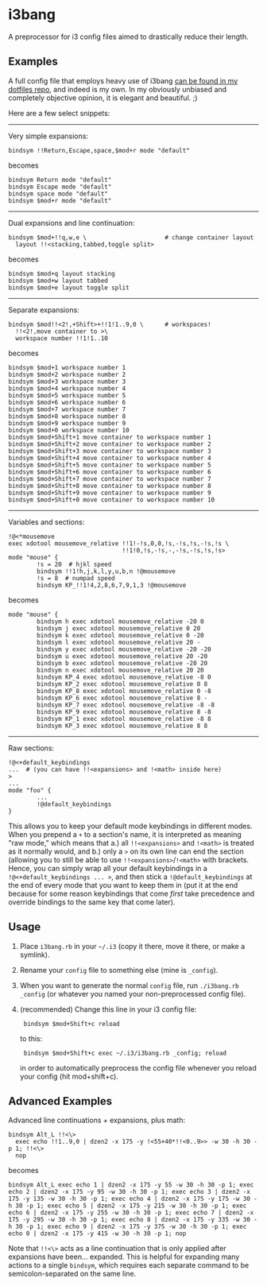 # i3bang

A preprocessor for i3 config files aimed to drastically reduce their length.

## Examples

A full config file that employs heavy use of i3bang [can be found in my dotfiles
repo](https://github.com/KeyboardFire/dotfiles/blob/master/.i3/_config), and
indeed is my own. In my obviously unbiased and completely objective opinion, it
is elegant and beautiful. ;)

Here are a few select snippets:

---

Very simple expansions:

    bindsym !!Return,Escape,space,$mod+r mode "default"

becomes

    bindsym Return mode "default"
    bindsym Escape mode "default"
    bindsym space mode "default"
    bindsym $mod+r mode "default"

---

Dual expansions and line continuation:

    bindsym $mod+!!q,w,e \                      # change container layout
      layout !!<stacking,tabbed,toggle split>

becomes

    bindsym $mod+q layout stacking
    bindsym $mod+w layout tabbed
    bindsym $mod+e layout toggle split

---

Separate expansions:

    bindsym $mod!!<2!,+Shift>+!!1!1..9,0 \      # workspaces!
      !!<2!,move container to >\
      workspace number !!1!1..10

becomes

    bindsym $mod+1 workspace number 1
    bindsym $mod+2 workspace number 2
    bindsym $mod+3 workspace number 3
    bindsym $mod+4 workspace number 4
    bindsym $mod+5 workspace number 5
    bindsym $mod+6 workspace number 6
    bindsym $mod+7 workspace number 7
    bindsym $mod+8 workspace number 8
    bindsym $mod+9 workspace number 9
    bindsym $mod+0 workspace number 10
    bindsym $mod+Shift+1 move container to workspace number 1
    bindsym $mod+Shift+2 move container to workspace number 2
    bindsym $mod+Shift+3 move container to workspace number 3
    bindsym $mod+Shift+4 move container to workspace number 4
    bindsym $mod+Shift+5 move container to workspace number 5
    bindsym $mod+Shift+6 move container to workspace number 6
    bindsym $mod+Shift+7 move container to workspace number 7
    bindsym $mod+Shift+8 move container to workspace number 8
    bindsym $mod+Shift+9 move container to workspace number 9
    bindsym $mod+Shift+0 move container to workspace number 10

---

Variables and sections:

    !@<*mousemove
    exec xdotool mousemove_relative !!1!-!s,0,0,!s,-!s,!s,-!s,!s \
                                    !!1!0,!s,-!s,-,-!s,-!s,!s,!s>
    mode "mouse" {
            !s = 20  # hjkl speed
            bindsym !!1!h,j,k,l,y,u,b,n !@mousemove
            !s = 8  # numpad speed
            bindsym KP_!!1!4,2,8,6,7,9,1,3 !@mousemove

becomes

    mode "mouse" {
            bindsym h exec xdotool mousemove_relative -20 0
            bindsym j exec xdotool mousemove_relative 0 20
            bindsym k exec xdotool mousemove_relative 0 -20
            bindsym l exec xdotool mousemove_relative 20 -
            bindsym y exec xdotool mousemove_relative -20 -20
            bindsym u exec xdotool mousemove_relative 20 -20
            bindsym b exec xdotool mousemove_relative -20 20
            bindsym n exec xdotool mousemove_relative 20 20
            bindsym KP_4 exec xdotool mousemove_relative -8 0
            bindsym KP_2 exec xdotool mousemove_relative 0 8
            bindsym KP_8 exec xdotool mousemove_relative 0 -8
            bindsym KP_6 exec xdotool mousemove_relative 8 -
            bindsym KP_7 exec xdotool mousemove_relative -8 -8
            bindsym KP_9 exec xdotool mousemove_relative 8 -8
            bindsym KP_1 exec xdotool mousemove_relative -8 8
            bindsym KP_3 exec xdotool mousemove_relative 8 8

---

Raw sections:

    !@<+default_keybindings
    ...  # (you can have !!<expansions> and !<math> inside here)
    >
    ...
    mode "foo" {
            ...
            !@default_keybindings
    }

This allows you to keep your default mode keybindings in different modes. When
you prepend a `+` to a section's name, it is interpreted as meaning "raw mode,"
which means that a.) all `!!<expansions>` and `!<math>` is treated as it
normally would, and b.) only a `>` on its own line can end the section
(allowing you to still be able to use `!!<expansions>`/`!<math>` with brackets.
Hence, you can simply wrap all your default keybindings in a
`!@<+default_keybindings ... >`, and then stick a `!@default_keybindings` at
the end of every mode that you want to keep them in (put it at the end because
for some reason keybindings that come *first* take precedence and override
bindings to the same key that come later).

## Usage

1. Place `i3bang.rb` in your `~/.i3` (copy it there, move it there, or make a
   symlink).

2. Rename your `config` file to something else (mine is `_config`).

3. When you want to generate the normal `config` file, run `./i3bang.rb
   _config` (or whatever you named your non-preprocessed config file).

4. (recommended) Change this line in your i3 config file:

        bindsym $mod+Shift+c reload

    to this:

        bindsym $mod+Shift+c exec ~/.i3/i3bang.rb _config; reload

    in order to automatically preprocess the config file whenever you reload
    your config (hit mod+shift+c).

## Advanced Examples

Advanced line continuations + expansions, plus math:

    bindsym Alt_L !!<\>
      exec echo !!1..9,0 | dzen2 -x 175 -y !<55+40*!!<0..9>> -w 30 -h 30 -p 1; !!<\>
      nop

becomes

    bindsym Alt_L exec echo 1 | dzen2 -x 175 -y 55 -w 30 -h 30 -p 1; exec echo 2 | dzen2 -x 175 -y 95 -w 30 -h 30 -p 1; exec echo 3 | dzen2 -x 175 -y 135 -w 30 -h 30 -p 1; exec echo 4 | dzen2 -x 175 -y 175 -w 30 -h 30 -p 1; exec echo 5 | dzen2 -x 175 -y 215 -w 30 -h 30 -p 1; exec echo 6 | dzen2 -x 175 -y 255 -w 30 -h 30 -p 1; exec echo 7 | dzen2 -x 175 -y 295 -w 30 -h 30 -p 1; exec echo 8 | dzen2 -x 175 -y 335 -w 30 -h 30 -p 1; exec echo 9 | dzen2 -x 175 -y 375 -w 30 -h 30 -p 1; exec echo 0 | dzen2 -x 175 -y 415 -w 30 -h 30 -p 1; nop

Note that `!!<\>` acts as a line continuation that is only applied after
expansions have been... expanded. This is helpful for expanding many actions to
a single `bindsym`, which requires each separate command to be
semicolon-separated on the same line.
